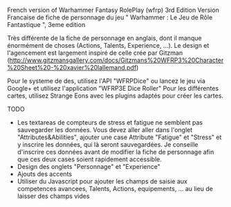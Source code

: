 French version of Warhammer Fantasy RolePlay (wfrp) 3rd Edition
Version Francaise de fiche de personnage du jeu " Warhammer : Le Jeu de Rôle Fantastique ", 3eme edition

Très différente de la fiche de personnage en anglais, dont il manque énormément de choses (Actions, Talents, Experience, ...).
Le design et l'agencement est largement inspiré de celle crée par Gitzman (http://www.gitzmansgallery.com/docs/Gitzmans%20WFRP3%20Character%20Sheet%20-%20xavier%20lallemand.pdf)

Pour le systeme de des, utilisez l'API "WFRPDice" ou lancez le jeu via Google+ et utilisez l'application "WFRP3E Dice Roller"
Pour les différentes cartes, utilisez Strange Eons avec les plugins adaptés pour créer les cartes.

TODO
 - Les textareas de compteurs de stress et fatigue ne semblent pas sauvegarder les données. Vous devez aller aller dans l'onglet "Attributes&Abilities", ajouter une case Attribute "Fatigue" et "Stress" et y inscrire les données, qui là seront sauvegardées.
 Je conseille d'inscrire ces données avant de modifier la fiche de personnage afin que ces deux cases soient rapidement accessible.
 - Design des onglets "Personnage" et "Experience"
 - Ajouts des accents
 - Utiliser du Javascript pour ajouter les champs de saisie aux competences avancees, Talents, Actions, equipements, ... au lieu de laisser des champs vides
